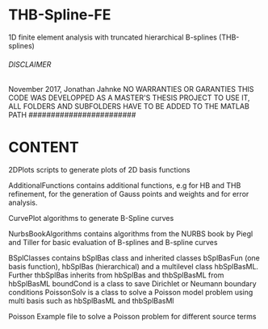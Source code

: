 # THB-Spline-FE
1D finite element analysis with truncated hierarchical B-splines (THB-splines)

###### DISCLAIMER ######
November 2017, Jonathan Jahnke
NO WARRANTIES OR GARANTIES
THIS CODE WAS DEVELOPPED AS A MASTER'S THESIS PROJECT
TO USE IT, ALL FOLDERS AND SUBFOLDERS HAVE TO BE ADDED TO THE MATLAB PATH
########################

# CONTENT
2DPlots
scripts to generate plots of 2D basis functions

AdditionalFunctions
contains additional functions, e.g for HB and THB refinement, for the generation of Gauss points and weights and for error analysis.

CurvePlot
algorithms to generate B-Spline curves

NurbsBookAlgorithms
contains algorithms from the NURBS book by Piegl and Tiller for basic evaluation of B-splines and B-spline curves
 
BSplClasses
contains bSplBas class and inherited classes bSplBasFun (one basis function), hbSplBas (hierarchical) and a multilevel class hbSplBasML. 
Further thbSplBas inherits from hbSplBas and thbSplBasML from hbSplBasML
boundCond is a class to save Dirichlet or Neumann boundary conditions
PoissonSolv is a class to solve a Poisson model problem using multi basis such as hbSplBasML and thbSplBasMl

Poisson
Example file to solve a Poisson problem for different source terms


